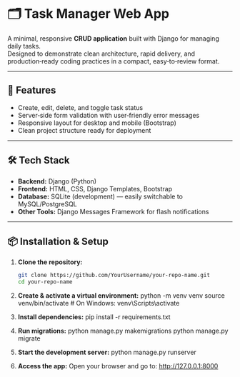 # 🗂️ Task Manager Web App

A minimal, responsive **CRUD application** built with Django for managing daily tasks.  
Designed to demonstrate clean architecture, rapid delivery, and production‑ready coding practices in a compact, easy‑to‑review format.

---

## 🚀 Features
- Create, edit, delete, and toggle task status
- Server‑side form validation with user‑friendly error messages
- Responsive layout for desktop and mobile (Bootstrap)
- Clean project structure ready for deployment

---

## 🛠 Tech Stack
- **Backend:** Django (Python)
- **Frontend:** HTML, CSS, Django Templates, Bootstrap
- **Database:** SQLite (development) — easily switchable to MySQL/PostgreSQL
- **Other Tools:** Django Messages Framework for flash notifications

---

## 📦 Installation & Setup

1. **Clone the repository:**
   ```bash
   git clone https://github.com/YourUsername/your-repo-name.git
   cd your-repo-name

2. **Create & activate a virtual environment:**
   python -m venv venv
   source venv/bin/activate   # On Windows: venv\Scripts\activate

3. **Install dependencies:**
   pip install -r requirements.txt

4. **Run migrations:**
   python manage.py makemigrations
   python manage.py migrate

5. **Start the development server:**
   python manage.py runserver

6. **Access the app:**
   Open your browser and go to: http://127.0.0.1:8000
